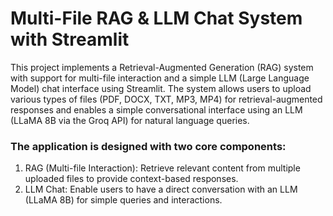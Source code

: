 # **Multi-File RAG & LLM Chat System with Streamlit**

This project implements a Retrieval-Augmented Generation (RAG) system with support for multi-file interaction and a simple LLM (Large Language Model) chat interface
using Streamlit. The system allows users to upload various types of files (PDF, DOCX, TXT, MP3, MP4) for retrieval-augmented responses and enables a
simple conversational interface using an LLM (LLaMA 8B via the Groq API) for natural language queries.<br>

### The application is designed with two core components:<br>
1. RAG (Multi-file Interaction): Retrieve relevant content from multiple uploaded files to provide context-based responses.<br>
2. LLM Chat: Enable users to have a direct conversation with an LLM (LLaMA 8B) for simple queries and interactions.<br>
